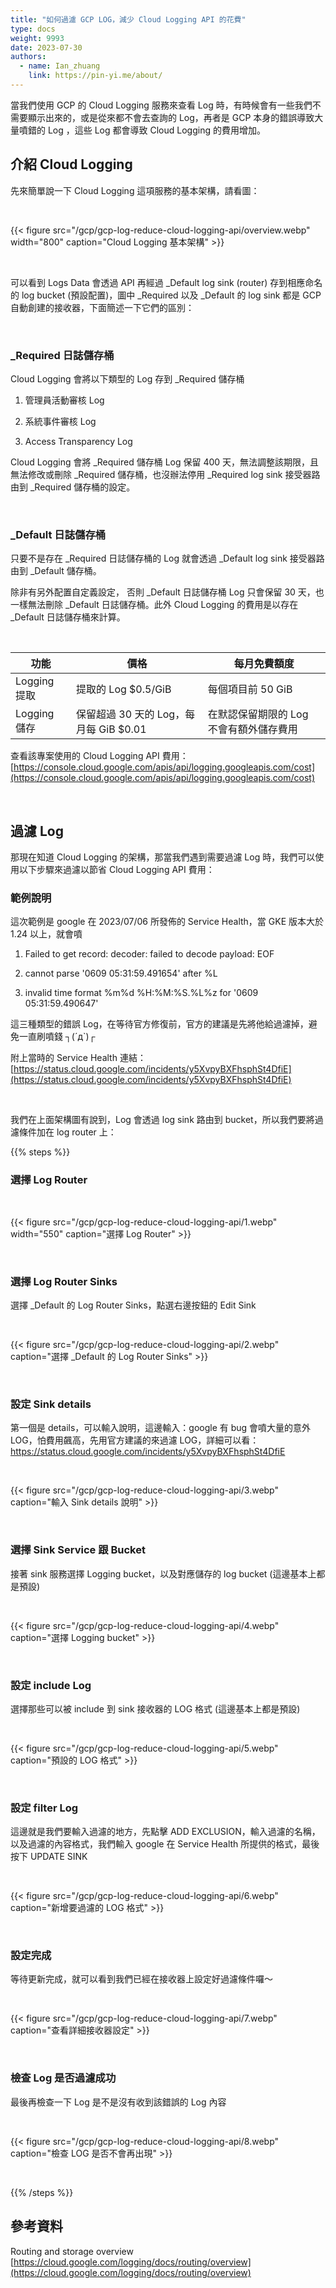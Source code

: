 ```yaml
---
title: "如何過濾 GCP LOG，減少 Cloud Logging API 的花費"
type: docs
weight: 9993
date: 2023-07-30
authors:
  - name: Ian_zhuang
    link: https://pin-yi.me/about/
---
```


當我們使用 GCP 的 Cloud Logging 服務來查看 Log 時，有時候會有一些我們不需要顯示出來的，或是從來都不會去查詢的 Log，再者是 GCP 本身的錯誤導致大量噴錯的 Log ，這些 Log 都會導致 Cloud Logging 的費用增加。

## 介紹 Cloud Logging

先來簡單說一下 Cloud Logging 這項服務的基本架構，請看圖：

<br>

{{< figure src="/gcp/gcp-log-reduce-cloud-logging-api/overview.webp" width="800" caption="Cloud Logging 基本架構" >}}

<br>

可以看到 Logs Data 會透過 API 再經過 \_Default log sink (router) 存到相應命名的 log bucket (預設配置)，圖中 \_Required 以及 \_Default 的 log sink 都是 GCP 自動創建的接收器，下面簡述一下它們的區別：

<br>

### \_Required 日誌儲存桶

Cloud Logging 會將以下類型的 Log 存到 \_Required 儲存桶

1.  管理員活動審核 Log

2.  系統事件審核 Log

3.  Access Transparency Log

Cloud Logging 會將 \_Required 儲存桶 Log 保留 400 天，無法調整該期限，且無法修改或刪除 \_Required 儲存桶，也沒辦法停用 \_Required log sink 接受器路由到 \_Required 儲存桶的設定。

<br>

### \_Default 日誌儲存桶

只要不是存在 \_Required 日誌儲存桶的 Log 就會透過 \_Default log sink 接受器路由到 \_Default 儲存桶。

除非有另外配置自定義設定， 否則 \_Default 日誌儲存桶 Log 只會保留 30 天，也一樣無法刪除 \_Default 日誌儲存桶。此外 Cloud Logging 的費用是以存在 \_Default 日誌儲存桶來計算。

<br>

| 功能         | 價格                                   | 每月免費額度                            |
| ------------ | -------------------------------------- | --------------------------------------- |
| Logging 提取 | 提取的 Log $0.5/GiB                    | 每個項目前 50 GiB                       |
| Logging 儲存 | 保留超過 30 天的 Log，每月每 GiB $0.01 | 在默認保留期限的 Log 不會有額外儲存費用 |

查看該專案使用的 Cloud Logging API 費用：[https://console.cloud.google.com/apis/api/logging.googleapis.com/cost](https://console.cloud.google.com/apis/api/logging.googleapis.com/cost)

<br>

## 過濾 Log

那現在知道 Cloud Logging 的架構，那當我們遇到需要過濾 Log 時，我們可以使用以下步驟來過濾以節省 Cloud Logging API 費用：

### 範例說明

這次範例是 google 在 2023/07/06 所發佈的 Service Health，當 GKE 版本大於 1.24 以上，就會噴

1. Failed to get record: decoder: failed to decode payload: EOF

2. cannot parse '0609 05:31:59.491654' after %L

3. invalid time format %m%d %H:%M:%S.%L%z for '0609 05:31:59.490647'

這三種類型的錯誤 Log，在等待官方修復前，官方的建議是先將他給過濾掉，避免一直刷噴錢 ┐(´д`)┌

附上當時的 Service Health 連結：[https://status.cloud.google.com/incidents/y5XvpyBXFhsphSt4DfiE](https://status.cloud.google.com/incidents/y5XvpyBXFhsphSt4DfiE)

<br>

我們在上面架構圖有說到，Log 會透過 log sink 路由到 bucket，所以我們要將過濾條件加在 log router 上：

{{% steps %}}

### 選擇 Log Router

<br>

{{< figure src="/gcp/gcp-log-reduce-cloud-logging-api/1.webp" width="550" caption="選擇 Log Router" >}}

<br>

### 選擇 Log Router Sinks

選擇 \_Default 的 Log Router Sinks，點選右邊按鈕的 Edit Sink

<br>

{{< figure src="/gcp/gcp-log-reduce-cloud-logging-api/2.webp" caption="選擇 _Default 的 Log Router Sinks" >}}

<br>

### 設定 Sink details

第一個是 details，可以輸入說明，這邊輸入：google 有 bug 會噴大量的意外 LOG，怕費用飆高，先用官方建議的來過濾 LOG，詳細可以看： https://status.cloud.google.com/incidents/y5XvpyBXFhsphSt4DfiE

<br>

{{< figure src="/gcp/gcp-log-reduce-cloud-logging-api/3.webp" caption="輸入 Sink details 說明" >}}

<br>

### 選擇 Sink Service 跟 Bucket

接著 sink 服務選擇 Logging bucket，以及對應儲存的 log bucket (這邊基本上都是預設)

<br>

{{< figure src="/gcp/gcp-log-reduce-cloud-logging-api/4.webp" caption="選擇 Logging bucket" >}}

<br>

### 設定 include Log

選擇那些可以被 include 到 sink 接收器的 LOG 格式 (這邊基本上都是預設)

<br>

{{< figure src="/gcp/gcp-log-reduce-cloud-logging-api/5.webp" caption="預設的 LOG 格式" >}}

<br>

### 設定 filter Log

這邊就是我們要輸入過濾的地方，先點擊 ADD EXCLUSION，輸入過濾的名稱，以及過濾的內容格式，我們輸入 google 在 Service Health 所提供的格式，最後按下 UPDATE SINK

<br>

{{< figure src="/gcp/gcp-log-reduce-cloud-logging-api/6.webp" caption="新增要過濾的 LOG 格式" >}}

<br>

### 設定完成

等待更新完成，就可以看到我們已經在接收器上設定好過濾條件囉～

<br>

{{< figure src="/gcp/gcp-log-reduce-cloud-logging-api/7.webp" caption="查看詳細接收器設定" >}}

<br>

### 檢查 Log 是否過濾成功

最後再檢查一下 Log 是不是沒有收到該錯誤的 Log 內容

<br>

{{< figure src="/gcp/gcp-log-reduce-cloud-logging-api/8.webp" caption="檢查 LOG 是否不會再出現" >}}

<br>

{{% /steps %}}

## 參考資料

Routing and storage overview [https://cloud.google.com/logging/docs/routing/overview](https://cloud.google.com/logging/docs/routing/overview)
